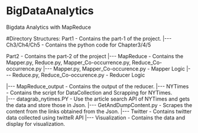 # BigDataAnalytics
Bigdata Analytics with MapReduce


#Directory Structures:
Part1 - Contains the part-1 of the project.
|--- Ch3/Ch4/Ch5 - Contains the python code for Chapter3/4/5

Part2 - Contains the part-2 of the project
|--- MapReduce - Contains the Mapper.py, Reduce.py, Mapper_Co-occurrence.py, Reduce_Co-occurrence.py
    |--- Mapper.py, Mapper_Co-occurence.py - Mapper Logic
    |--- Reduce.py, Reduce_Co-occurence.py - Reducer Logic

|--- MapReduce_output - Contains the output of the reducer.
|--- NYTimes - Contains the script for DataCollection and Scrapping for NYTimes.    
    |--- datagrab_nytimes.PY - Use the article search API of NYTimes and gets the data and store those in Json.
    |--- GetAndDumpContent.py - Scrapes the content from the links obtained from the Json.
|--- Twitter - Contains twitter data collected using twitteR API
|--- Visualization - Contains the data and display for visualization.




